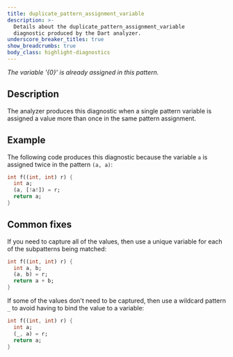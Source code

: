 ```yaml
---
title: duplicate_pattern_assignment_variable
description: >-
  Details about the duplicate_pattern_assignment_variable
  diagnostic produced by the Dart analyzer.
underscore_breaker_titles: true
show_breadcrumbs: true
body_class: highlight-diagnostics
---
```


_The variable '{0}' is already assigned in this pattern._

## Description

The analyzer produces this diagnostic when a single pattern variable is
assigned a value more than once in the same pattern assignment.

## Example

The following code produces this diagnostic because the variable `a` is
assigned twice in the pattern `(a, a)`:

```dart
int f((int, int) r) {
  int a;
  (a, [!a!]) = r;
  return a;
}
```

## Common fixes

If you need to capture all of the values, then use a unique variable for
each of the subpatterns being matched:

```dart
int f((int, int) r) {
  int a, b;
  (a, b) = r;
  return a + b;
}
```

If some of the values don't need to be captured, then use a wildcard
pattern `_` to avoid having to bind the value to a variable:

```dart
int f((int, int) r) {
  int a;
  (_, a) = r;
  return a;
}
```
